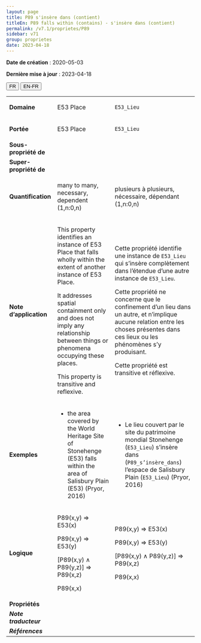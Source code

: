 ```yaml
---
layout: page
title: P89 s'insère dans (contient)
titleEn: P89 falls within (contains) - s'insère dans (contient)
permalink: /v7.1/proprietes/P89
sidebar: v71
group: proprietes
date: 2023-04-18
---
```


**Date de création** : 2020-05-03

**Dernière mise à jour** : 2023-04-18

<div class="lang-buttons">
  <button id="fr" class="activate">FR</button>
  <button id="en-fr">EN-FR</button>
</div>

<table>
<tbody>
<tr>
<td><strong>Domaine</strong></td>
<td class="en">
<p>E53 Place</p>
</td>
<td>
<p><code class="language-plaintext highlighter-rouge">E53_Lieu</code></p>
</td>
</tr>
<tr>
<td><strong>Portée</strong></td>
<td class="en">
<p>E53 Place</p>
</td>
<td>
<p><code class="language-plaintext highlighter-rouge">E53_Lieu</code></p>
</td>
</tr>
<tr>
<td><strong>Sous-propriété de</strong></td>
<td class="en">
</td>
<td>
</td>
</tr>
<tr>
<td><strong>Super-propriété de</strong></td>
<td class="en">
</td>
<td>
</td>
</tr>
<tr>
<td><strong>Quantification</strong></td>
<td class="en">
<p>many to many, necessary, dependent (1,n:0,n)</p>
</td>
<td>
<p>plusieurs à plusieurs, nécessaire, dépendant (1,n:0,n)</p>
</td>
</tr>
<tr>
<td><strong>Note d’application</strong></td>
<td class="en">
<p>This property identifies an instance of E53 Place that falls wholly within the extent of another instance of E53 Place.</p>
<p>It addresses spatial containment only and does not imply any relationship between things or phenomena occupying these places.</p>
<p>This property is transitive and reflexive.</p>
</td>
<td>
<p>Cette propriété identifie une instance de <code class="language-plaintext highlighter-rouge">E53_Lieu</code> qui s’insère complètement dans l’étendue d’une autre instance de <code class="language-plaintext highlighter-rouge">E53_Lieu</code>.</p>
<p>Cette propriété ne concerne que le confinement d’un lieu dans un autre, et n’implique aucune relation entre les choses présentes dans ces lieux ou les phénomènes s’y produisant.</p>
<p>Cette propriété est transitive et réflexive.</p>
</td>
</tr>
<tr>
<td><strong>Exemples</strong></td>
<td class="en">
<ul>
<li><p>the area covered by the World Heritage Site of Stonehenge (E53) falls within the area of Salisbury Plain (E53) (Pryor, 2016)</p>
</li>
</ul>
</td>
<td>
<ul>
<li><p>Le lieu couvert par le site du patrimoine mondial Stonehenge (<code class="language-plaintext highlighter-rouge">E53_Lieu</code>) s’insère dans (<code class="language-plaintext highlighter-rouge">P89_s’insère_dans</code>) l’espace de Salisbury Plain (<code class="language-plaintext highlighter-rouge">E53_Lieu</code>) (Pryor, 2016)</p>
</li>
</ul>
</td>
</tr>
<tr>
<td><strong>Logique</strong></td>
<td class="en">
<p>P89(x,y) ⇒ E53(x)</p>
<p>P89(x,y) ⇒ E53(y)</p>
<p>[P89(x,y) ∧ P89(y,z)] ⇒ P89(x,z)</p>
<p>P89(x,x)</p>
</td>
<td>
<p>P89(x,y) ⇒ E53(x)</p>
<p>P89(x,y) ⇒ E53(y)</p>
<p>[P89(x,y) ∧ P89(y,z)] ⇒ P89(x,z)</p>
<p>P89(x,x)</p>
</td>
</tr>
<tr>
<td><strong>Propriétés</strong></td>
<td class="en">
</td>
<td>
</td>
</tr>
<tr>
<td><strong><em>Note traducteur</em></strong></td>
<td colspan="2">
</td>
</tr>
<tr>
<td><strong><em>Références</em></strong></td>
<td colspan="2">
<p><em></em></p>
</td>
</tr>
</tbody>
</table>

				